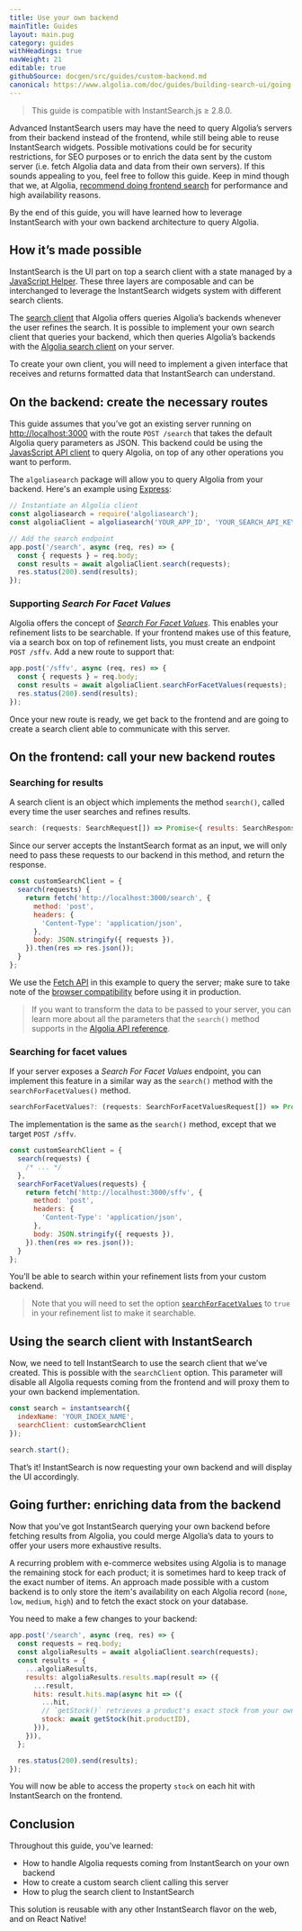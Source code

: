 ```yaml
---
title: Use your own backend
mainTitle: Guides
layout: main.pug
category: guides
withHeadings: true
navWeight: 21
editable: true
githubSource: docgen/src/guides/custom-backend.md
canonical: https://www.algolia.com/doc/guides/building-search-ui/going-further/backend-search/in-depth/backend-instantsearch/js/
---
```


> This guide is compatible with InstantSearch.js ≥ 2.8.0.

Advanced InstantSearch users may have the need to query Algolia’s servers from their backend instead of the frontend, while still being able to reuse InstantSearch widgets. Possible motivations could be for security restrictions, for SEO purposes or to enrich the data sent by the custom server (i.e. fetch Algolia data and data from their own servers). If this sounds appealing to you, feel free to follow this guide. Keep in mind though that we, at Algolia, [recommend doing frontend search](https://www.algolia.com/doc/faq/searching/searching-from-the-front-end-or-the-back-end/#we-definitely-recommend-frontend-search) for performance and high availability reasons.

By the end of this guide, you will have learned how to leverage InstantSearch with your own backend architecture to query Algolia.

## How it’s made possible

InstantSearch is the UI part on top a search client with a state managed by a [JavaScript Helper](https://github.com/algolia/algoliasearch-helper-js). These three layers are composable and can be interchanged to leverage the InstantSearch widgets system with different search clients.

The [search client](https://github.com/algolia/algoliasearch-client-javascript) that Algolia offers queries Algolia’s backends whenever the user refines the search. It is possible to implement your own search client that queries your backend, which then queries Algolia’s backends with the [Algolia search client](https://github.com/algolia/algoliasearch-client-javascript) on your server.

To create your own client, you will need to implement a given interface that receives and returns formatted data that InstantSearch can understand.

## On the backend: create the necessary routes

This guide assumes that you’ve got an existing server running on [http://localhost:3000](http://localhost:3000) with the route `POST /search` that takes the default Algolia query parameters as JSON. This backend could be using the [JavasScript API client](https://www.algolia.com/doc/api-client/javascript/getting-started/) to query Algolia, on top of any other operations you want to perform.

The `algoliasearch` package will allow you to query Algolia from your backend. Here's an example using [Express](https://expressjs.com/):

```javascript
// Instantiate an Algolia client
const algoliasearch = require('algoliasearch');
const algoliaClient = algoliasearch('YOUR_APP_ID', 'YOUR_SEARCH_API_KEY');

// Add the search endpoint
app.post('/search', async (req, res) => {
  const { requests } = req.body;
  const results = await algoliaClient.search(requests);
  res.status(200).send(results);
});
```

### Supporting *Search For Facet Values*

Algolia offers the concept of [*Search For Facet Values*](https://www.algolia.com/doc/api-reference/api-methods/search-for-facet-values/?language=javascript). This enables your refinement lists to be searchable. If your frontend makes use of this feature, via a search box on top of refinement lists, you must create an endpoint `POST /sffv`. Add a new route to support that:

```javascript
app.post('/sffv', async (req, res) => {
  const { requests } = req.body;
  const results = await algoliaClient.searchForFacetValues(requests);
  res.status(200).send(results);
});
```

Once your new route is ready, we get back to the frontend and are going to create a search client able to communicate with this server.

## On the frontend: call your new backend routes

### Searching for results

A search client is an object which implements the method `search()`, called every time the user searches and refines results.

```javascript
search: (requests: SearchRequest[]) => Promise<{ results: SearchResponse[] }>
```

Since our server accepts the InstantSearch format as an input, we will only need to pass these requests to our backend in this method, and return the response.

```javascript
const customSearchClient = {
  search(requests) {
    return fetch('http://localhost:3000/search', {
      method: 'post',
      headers: {
        'Content-Type': 'application/json',
      },
      body: JSON.stringify({ requests }),
    }).then(res => res.json());
  }
};
```

We use the [Fetch API](https://developer.mozilla.org/en-US/docs/Web/API/Fetch_API) in this example to query the server; make sure to take note of the [browser compatibility](https://developer.mozilla.org/en-US/docs/Web/API/Fetch_API#Browser_compatibility) before using it in production.

> If you want to transform the data to be passed to your server, you can learn more about all the parameters that the `search()` method supports in the [Algolia API reference](https://www.algolia.com/doc/api-reference/api-parameters/?language=javascript#parameters-list).

### Searching for facet values

If your server exposes a *Search For Facet Values* endpoint, you can implement this feature in a similar way as the `search()` method with the `searchForFacetValues()` method.

```javascript
searchForFacetValues?: (requests: SearchForFacetValuesRequest[]) => Promise<{ facetHits: SearchForFacetValuesResponse[] }>
```

The implementation is the same as the `search()` method, except that we target `POST /sffv`.

```javascript
const customSearchClient = {
  search(requests) {
    /* ... */
  },
  searchForFacetValues(requests) {
    return fetch('http://localhost:3000/sffv', {
      method: 'post',
      headers: {
        'Content-Type': 'application/json',
      },
      body: JSON.stringify({ requests }),
    }).then(res => res.json());
  }
};
```

You’ll be able to search within your refinement lists from your custom backend.

> Note that you will need to set the option [`searchForFacetValues`](https://community.algolia.com/instantsearch.js/v2/widgets/refinementList.html#struct-RefinementListWidgetOptions-searchForFacetValues) to `true` in your refinement list to make it searchable.

## Using the search client with InstantSearch

Now, we need to tell InstantSearch to use the search client that we’ve created. This is possible with the `searchClient` option. This parameter will disable all Algolia requests coming from the frontend and will proxy them to your own backend implementation.

```javascript
const search = instantsearch({
  indexName: 'YOUR_INDEX_NAME',
  searchClient: customSearchClient
});

search.start();
```

That’s it! InstantSearch is now requesting your own backend and will display the UI accordingly.

## Going further: enriching data from the backend

Now that you’ve got InstantSearch querying your own backend before fetching results from Algolia, you could merge Algolia’s data to yours to offer your users more exhaustive results.

A recurring problem with e-commerce websites using Algolia is to manage the remaining stock for each product; it is sometimes hard to keep track of the exact number of items. An approach made possible with a custom backend is to only store the item's availability on each Algolia record (`none`, `low`, `medium`, `high`) and to fetch the exact stock on your database.

You need to make a few changes to your backend:

```javascript
app.post('/search', async (req, res) => {
  const requests = req.body;
  const algoliaResults = await algoliaClient.search(requests);
  const results = {
    ...algoliaResults,
    results: algoliaResults.results.map(result => ({
      ...result,
      hits: result.hits.map(async hit => ({
        ...hit,
        // `getStock()` retrieves a product's exact stock from your own database
        stock: await getStock(hit.productID),
      })),
    })),
  };

  res.status(200).send(results);
});
```

You will now be able to access the property `stock` on each hit with InstantSearch on the frontend.

## Conclusion

Throughout this guide, you’ve learned:

- How to handle Algolia requests coming from InstantSearch on your own backend
- How to create a custom search client calling this server
- How to plug the search client to InstantSearch

This solution is reusable with any other InstantSearch flavor on the web, and on React Native!
